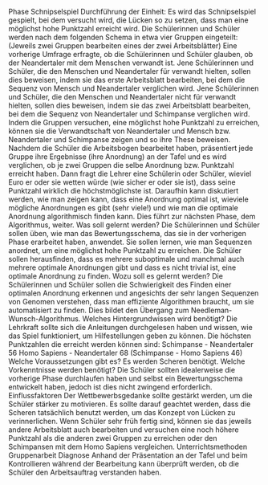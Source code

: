 Phase Schnipselspiel
Durchführung der Einheit:
Es  wird das Schnipselspiel gespielt, bei dem versucht  wird, die Lücken so  zu setzen, dass man eine möglichst hohe Punktzahl  erreicht wird. 
Die  Schülerinnen und Schüler werden nach dem folgenden Schema in etwa vier  Gruppen eingeteilt: (Jeweils zwei Gruppen bearbeiten eines der zwei  Arbeitsblätter)
Eine vorherige Umfrage erfragte, ob die Schülerinnen und Schüler glauben, ob der Neandertaler mit dem Menschen verwandt ist.
Jene  Schülerinnen und Schüler, die den Menschen und Neandertaler für  verwandt hielten, sollen dies beweisen, indem sie das erste Arbeitsblatt  bearbeiten, bei dem die Sequenz von Mensch und Neandertaler verglichen  wird. 
Jene  Schülerinnen und Schüler, die den Menschen und Neandertaler nicht für  verwandt hielten, sollen dies beweisen, indem sie das zwei Arbeitsblatt  bearbeiten, bei dem die Sequenz von Neandertaler und Schimpanse  verglichen wird.
Indem  die Gruppen versuchen, eine möglichst hohe Punktzahl zu erreichen,  können sie die Verwandtschaft von Neandertaler und Mensch bzw.  Neandertaler und Schimpanse zeigen und so ihre These beweisen. 
Nachdem die Schüler die Arbeitsbogen bearbeitet haben, präsentiert jede Gruppe ihre Ergebnisse (ihre Anordnung) an der Tafel und es wird verglichen, ob je zwei Gruppen die selbe Anordnung bzw. Punktzahl erreicht haben. Dann fragt die Lehrer eine Schülerin oder Schüler, wieviel Euro er oder sie wetten würde (wie sicher  er oder sie ist), dass seine Punktzahl wirklich die höchstmöglichste ist. Daraufhin kann diskutiert werden, wie man zeigen kann, dass eine Anordnung optimal ist, wieviele mögliche Anordnungen es gibt (sehr viele!) und wie man die optimale Anordnung algorithmisch finden kann. Dies führt zur nächsten Phase, dem Algorithmus, weiter.
Was soll gelernt werden?
Die Schülerinnen und Schüler sollen üben, wie man das Bewertungsschema, das sie in der vorherigen Phase erarbeitet haben, anwendet. Sie sollen lernen, wie man Sequenzen anordnet, um eine möglichst hohe Punktzahl zu erreichen. Die Schüler sollen herausfinden, dass es mehrere suboptimale und manchmal auch mehrere optimale Anordnungen gibt und dass es nicht trivial ist, eine optimale Anordnung zu finden.
Wozu soll es gelernt werden?
Die Schülerinnen und Schüler sollen die Schwierigkeit des Finden einer optimalen Anordnung erkennen und angesichts der sehr langen Sequenzen von Genomen verstehen, dass man effiziente Algorithmen braucht, um sie automatisiert zu finden. Dies bildet den Übergang zum Needleman-Wunsch-Algorithmus.
Welches Hintergrundwissen wird benötigt?
Die Lehrkraft sollte sich die Anleitungen durchgelesen haben und wissen, wie das Spiel funktioniert, um Hilfestellungen geben zu können.
Die höchsten Punktzahlen die erreicht werden können sind:
Schimpanse - Neandertaler 56
Homo Sapiens - Neandertaler 68
(Schimpanse - Homo Sapiens 46)
Welche Voraussetzungen gibt es?
Es werden Scheren benötigt.
Welche Vorkenntnisse werden benötigt?
Die Schüler sollten idealerweise die vorherige Phase durchlaufen haben und selbst ein Bewertungsschema entwickelt haben, jedoch ist dies nicht zwingend erforderlich.
Einflussfaktoren
Der Wettbewerbsgedanke sollte gestärkt werden, um die Schüler stärker zu motivieren.
Es sollte darauf geachtet werden, dass die Scheren tatsächlich benutzt werden, um das Konzept von Lücken zu verinnerlichen. Wenn Schüler sehr früh fertig sind, können sie das jeweils andere Arbeitsblatt auch bearbeiten und versuchen eine noch höhere Punktzahl als die anderen zwei Gruppen zu erreichen oder den Schimpansen mit dem Homo Sapiens vergleichen.
Unterrichtsmethoden
Gruppenarbeit
Diagnose
Anhand der Präsentation an der Tafel und beim Kontrollieren während der Bearbeitung kann überprüft werden, ob die Schüler den Arbeitsauftrag verstanden haben.
